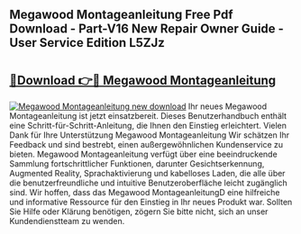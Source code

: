 ## Megawood Montageanleitung Free Pdf Download - Part-V16 New Repair Owner Guide - User Service Edition L5ZJz

# <h2><a href="http://df6uwn6.blite.top/?on=Megawood+Montageanleitung">🔗Download 👉🔴 Megawood Montageanleitung</a></h2>

[![Megawood Montageanleitung new download](https://i.imgur.com/lujVjoI.png)](http://df6uwn6.blite.top/?on=Megawood+Montageanleitung)
Ihr neues Megawood Montageanleitung ist jetzt einsatzbereit. Dieses Benutzerhandbuch enthält eine Schritt-für-Schritt-Anleitung, die Ihnen den Einstieg erleichtert. Vielen Dank für Ihre Unterstützung Megawood Montageanleitung Wir schätzen Ihr Feedback und sind bestrebt, einen außergewöhnlichen Kundenservice zu bieten. Megawood Montageanleitung verfügt über eine beeindruckende Sammlung fortschrittlicher Funktionen, darunter Gesichtserkennung, Augmented Reality, Sprachaktivierung und kabelloses Laden, die alle über die benutzerfreundliche und intuitive Benutzeroberfläche leicht zugänglich sind. Wir hoffen, dass das Megawood MontageanleitungD eine hilfreiche und informative Ressource für den Einstieg in Ihr neues Produkt war. Sollten Sie Hilfe oder Klärung benötigen, zögern Sie bitte nicht, sich an unser Kundendienstteam zu wenden.
